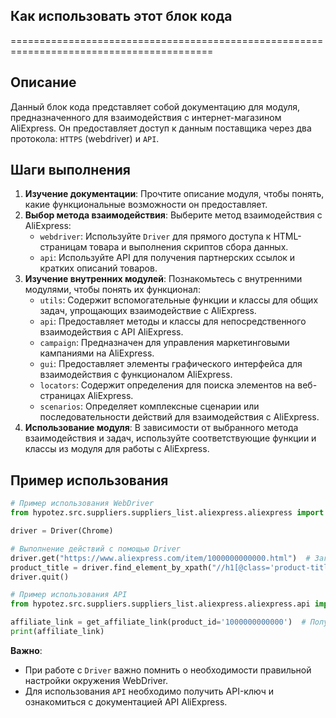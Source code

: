 ## Как использовать этот блок кода
=========================================================================================

Описание
-------------------------
Данный блок кода представляет собой документацию для модуля, предназначенного для взаимодействия с интернет-магазином AliExpress. Он предоставляет доступ к данным поставщика через два протокола: `HTTPS` (webdriver) и `API`. 

Шаги выполнения
-------------------------
1. **Изучение документации**: Прочтите описание модуля, чтобы понять, какие функциональные возможности он предоставляет.
2. **Выбор метода взаимодействия**: Выберите метод взаимодействия с AliExpress:
    - `webdriver`: Используйте `Driver` для прямого доступа к HTML-страницам товара и выполнения скриптов сбора данных.
    - `api`: Используйте API для получения партнерских ссылок и кратких описаний товаров.
3. **Изучение внутренних модулей**: Познакомьтесь с внутренними модулями, чтобы понять их функционал:
    - `utils`:  Содержит вспомогательные функции и классы для общих задач, упрощающих взаимодействие с AliExpress.
    - `api`:  Предоставляет методы и классы для непосредственного взаимодействия с API AliExpress.
    - `campaign`:  Предназначен для управления маркетинговыми кампаниями на AliExpress.
    - `gui`:  Предоставляет элементы графического интерфейса для взаимодействия с функционалом AliExpress.
    - `locators`:  Содержит определения для поиска элементов на веб-страницах AliExpress.
    - `scenarios`:  Определяет комплексные сценарии или последовательности действий для взаимодействия с AliExpress. 
4. **Использование модуля**:  В зависимости от выбранного метода взаимодействия и задач, используйте соответствующие функции и классы из модуля для работы с AliExpress.

Пример использования
-------------------------

```python
# Пример использования WebDriver
from hypotez.src.suppliers.suppliers_list.aliexpress.aliexpress import Driver, Chrome

driver = Driver(Chrome)

# Выполнение действий с помощью Driver
driver.get("https://www.aliexpress.com/item/1000000000000.html")  # Загрузка страницы товара
product_title = driver.find_element_by_xpath("//h1[@class='product-title']").text  # Извлечение названия товара
driver.quit()

# Пример использования API
from hypotez.src.suppliers.suppliers_list.aliexpress.aliexpress.api import get_affiliate_link

affiliate_link = get_affiliate_link(product_id='1000000000000')  # Получение партнерской ссылки
print(affiliate_link)
```

**Важно**: 
- При работе с `Driver` важно помнить о необходимости правильной настройки окружения WebDriver.
- Для использования `API` необходимо получить API-ключ и ознакомиться с документацией API AliExpress.